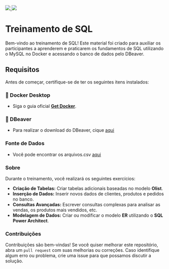 <a href="https://www.linkedin.com/in/enzodelcompare">
  <img src="https://img.shields.io/badge/linkedin-enzo_delcompare-blue">
</a>

<a href="https://www.linkedin.com/in/enzodelcompare">
  <img src="https://img.shields.io/badge/contatos-enzo_delcompare-green">
</a>



# Treinamento de SQL
Bem-vindo ao treinamento de SQL! Este material foi criado para auxiliar os participantes a aprenderem e praticarem os fundamentos de SQL utilizando o MySQL no Docker e acessando o banco de dados pelo DBeaver.

## Requisitos
Antes de começar, certifique-se de ter os seguintes itens instalados:

### 🐳 Docker Desktop 

- Siga o guia oficial [**Get Docker**](https://docs.docker.com/get-started/get-docker/).

### 🦫 DBeaver

- Para realizar o download do DBeaver, cique [aqui](https://dbeaver.io/download/)

### Fonte de Dados

- Você pode encontrar os arquivos.csv [aqui](https://drive.google.com/file/d/1-YHLkEve1kPB8V_yX2U6YoD9ZBo1LkLB/view?usp=sharing)

### Sobre

Durante o treinamento, você realizará os seguintes exercícios:

- **Criação de Tabelas:** Criar tabelas adicionais baseadas no modelo **Olist**.
- **Inserção de Dados:** Inserir novos dados de clientes, produtos e pedidos no banco.
- **Consultas Avançadas:** Escrever consultas complexas para analisar as vendas, os produtos mais vendidos, etc.
- **Modelagem de Dados:** Criar ou modificar o modelo **ER** utilizando o **SQL Power Architect**.

### Contribuições

Contribuições são bem-vindas! Se você quiser melhorar este repositório, abra um `pull request` com suas melhorias ou correções. Caso identifique algum erro ou problema, crie uma issue para que possamos discutir a solução.
